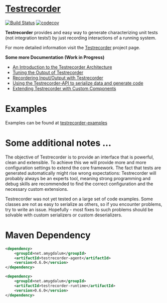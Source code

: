 [Testrecorder](http://testrecorder.amygdalum.net/)
============
[![Build Status](https://travis-ci.org/almondtools/testrecorder.svg?branch=master)](https://travis-ci.org/almondtools/testrecorder)
[![codecov](https://codecov.io/gh/almondtools/testrecorder/branch/master/graph/badge.svg)](https://codecov.io/gh/almondtools/testrecorder)

__Testrecorder__ provides and easy way to generate characterizing unit tests (not integration tests!) by just recording interactions of a running system.

For more detailed information visit the [Testrecorder](http://testrecorder.amygdalum.net/) project page.

__Some more Documentation (Work in Progress)__

* [An Introduction to the Testrecorder Architecture](doc/Architecture.md)
* [Tuning the Output of Testrecorder](doc/TuningOutput.md)
* [Recordering Input/Output with Testrecorder](doc/RecordingIO.md)
* [Using the Testrecorder-API to serialize data and generate code](doc/API.md)
* [Extending Testrecorder with Custom Components](doc/Extending.md)

Examples
========
Examples can be found at [testrecorder-examples](https://github.com/almondtools/testrecorder-examples)

Some additional notes ...
=========================
The objective of Testrecorder is to provide an interface that is powerful, clean and extensible. To achieve this we will provide more and more configuration settings to extend the core framework. The fact that tests are generated automatically might rise wrong expectations: Testrecorder will probably always be an experts tool, meaning strong programming and debug skills are recommended to find the correct configuration and the necessary custom extensions.

Testrecorder was not yet tested on a large set of code examples. Some classes are not as easy to serialize as others, so if you encounter problems, try to write an issue. Hopefully - most fixes to such problems should be solvable with custom serializers or custom deserializers.

Maven Dependency
================

```xml
<dependency>
    <groupId>net.amygdalum</groupId>
    <artifactId>testrecorder-agent</artifactId>
    <version>0.6.0</version>
</dependency>
```

```xml
<dependency>
    <groupId>net.amygdalum</groupId>
    <artifactId>testrecorder-runtime</artifactId>
    <version>0.6.0</version>
</dependency>
```